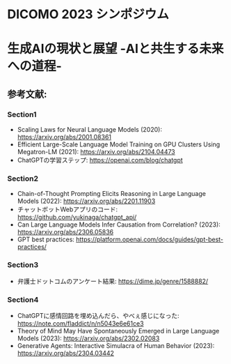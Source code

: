 # DICOMO 2023 シンポジウム
# 生成AIの現状と展望 -AIと共生する未来への道程-

## 参考文献:

### Section1
* Scaling Laws for Neural Language Models (2020): https://arxiv.org/abs/2001.08361
* Efficient Large-Scale Language Model Training on GPU Clusters Using Megatron-LM (2021): https://arxiv.org/abs/2104.04473
* ChatGPTの学習ステップ: https://openai.com/blog/chatgpt

### Section2
* Chain-of-Thought Prompting Elicits Reasoning in Large Language Models (2022): https://arxiv.org/abs/2201.11903
* チャットボットWebアプリのコード: https://github.com/yukinaga/chatgpt_api/
* Can Large Language Models Infer Causation from Correlation? (2023): https://arxiv.org/abs/2306.05836
* GPT best practices: https://platform.openai.com/docs/guides/gpt-best-practices/

### Section3
* 弁護士ドットコムのアンケート結果: https://dime.jp/genre/1588882/

### Section4
* ChatGPTに感情回路を埋め込んだら、やべぇ感じになった: https://note.com/fladdict/n/n5043e6e61ce3
* Theory of Mind May Have Spontaneously Emerged in Large Language Models (2023): https://arxiv.org/abs/2302.02083
* Generative Agents: Interactive Simulacra of Human Behavior (2023): https://arxiv.org/abs/2304.03442
